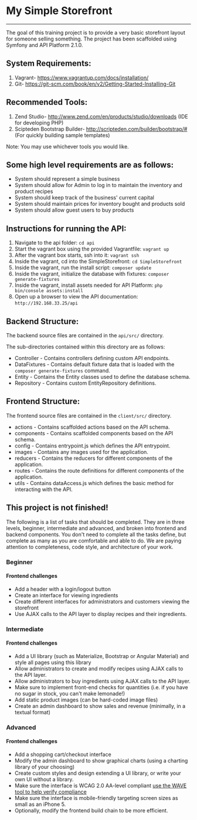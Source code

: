 # My Simple Storefront
--------------------
The goal of this training project is to provide a very basic storefront layout for someone selling something.
The project has been scaffolded using Symfony and API Platform 2.1.0.

## System Requirements:

1. Vagrant- https://www.vagrantup.com/docs/installation/
2. Git- https://git-scm.com/book/en/v2/Getting-Started-Installing-Git

## Recommended Tools:

1. Zend Studio- http://www.zend.com/en/products/studio/downloads (IDE for developing PHP)
2. Scipteden Bootstrap Builder- http://scripteden.com/builder/bootstrap/# (For quickly building sample templates)

Note: You may use whichever tools you would like.

## Some high level requirements are as follows:

* System should represent a simple business
* System should allow for Admin to log in to maintain the inventory and product recipes
* System should keep track of the business' current capital
* System should maintain prices for inventory bought and products sold
* System should allow guest users to buy products

## Instructions for running the API:

1. Navigate to the api folder: ``cd api``
2. Start the vagrant box using the provided Vagrantfile: ``vagrant up``
3. After the vagrant box starts, ssh into it: ``vagrant ssh``
4. Inside the vagrant, cd into the SimpleStorefront: ``cd SimpleStorefront``
5. Inside the vagrant, run the install script: ``composer update``
6. Inside the vagrant, initialize the database with fixtures: ``composer generate-fixtures``
6. Inside the vagrant, install assets needed for API Platform: ``php bin/console assets:install``
7. Open up a browser to view the API documentation: ``http://192.168.33.25/api``

## Backend Structure:

The backend source files are contained in the ``api/src/`` directory.

The sub-directories contained within this directory are as follows:
* Controller - Contains controllers defining custom API endpoints.
* DataFixtures - Contains default fixture data that is loaded with the ``composer generate-fixtures`` command.
* Entity - Contains the Entity classes used to define the database schema.
* Repository - Contains custom EntityRepository definitions.


## Frontend Structure:

The frontend source files are contained in the ``client/src/`` directory.
* actions - Contains scaffolded actions based on the API schema.
* components - Contains scaffolded components based on the API schema.
* config - Contains entrypoint.js which defines the API entrypoint.
* images - Contains any images used for the application.
* reducers - Contains the reducers for different components of the application.
* routes - Contains the route definitions for different components of the application.
* utils - Contains dataAccess.js which defines the basic method for interacting with the API.


## This project is not finished!

The following is a list of tasks that should be completed. They are in three levels, beginner, intermediate and advanced, and broken into frontend and backend components. You don't need to complete all the tasks define, but complete as many as you are comfortable and able to do. We are paying attention to completeness, code style, and architecture of your work.

### Beginner

#### Frontend challenges
* Add a header with a login/logout button
* Create an interface for viewing ingredients
* Create different interfaces for administrators and customers viewing the storefront
* Use AJAX calls to the API layer to display recipes and their ingredients.

### Intermediate
#### Frontend challenges
* Add a UI library (such as Materialize, Bootstrap or Angular Material) and style all pages using this library
* Allow administrators to create and modify recipes using AJAX calls to the API layer.
* Allow administrators to buy ingredients using AJAX calls to the API layer.
* Make sure to implement front-end checks for quantities (i.e. if you have no sugar in stock, you can't make lemonade!)
* Add static product images (can be hard-coded image files)
* Create an admin dashboard to show sales and revenue (minimally, in a textual format)

### Advanced
#### Frontend challenges
* Add a shopping cart/checkout interface
* Modify the admin dashboard to show graphical charts (using a charting library of your choosing)
* Create custom styles and design extending a UI library, or write your own UI without a library.
* Make sure the interface is WCAG 2.0 AA-level compliant [use the WAVE tool to help verify compliance](https://chrome.google.com/webstore/detail/wave-evaluation-tool/jbbplnpkjmmeebjpijfedlgcdilocofh?hl=en-US)
* Make sure the interface is mobile-friendly targeting screen sizes as small as an iPhone 5.
* Optionally, modify the frontend build chain to be more efficient.
